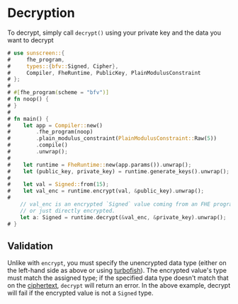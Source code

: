 # Decryption
To decrypt, simply call `decrypt()` using your private key and the data you want to decrypt

```rust
# use sunscreen::{
#     fhe_program,
#     types::{bfv::Signed, Cipher},
#     Compiler, FheRuntime, PublicKey, PlainModulusConstraint
# };
#
# #[fhe_program(scheme = "bfv")]
# fn noop() {
# }
#
# fn main() {
#    let app = Compiler::new()
#        .fhe_program(noop)
#        .plain_modulus_constraint(PlainModulusConstraint::Raw(5))
#        .compile()
#        .unwrap();
#
#    let runtime = FheRuntime::new(app.params()).unwrap();
#    let (public_key, private_key) = runtime.generate_keys().unwrap();
#
#    let val = Signed::from(15);
#    let val_enc = runtime.encrypt(val, &public_key).unwrap();
#
    // val_enc is an encrypted `Signed` value coming from an FHE program
    // or just directly encrypted.
    let a: Signed = runtime.decrypt(&val_enc, &private_key).unwrap();
# }
```

## Validation
Unlike with `encrypt`, you must specify the unencrypted data type (either on the left-hand side as above or using [turbofish](https://techblog.tonsser.com/posts/what-is-rusts-turbofish)). The encrypted value's type must match the assigned type; if the specified data type doesn't match that on the [ciphertext](./encryption.html#type-annotation), `decrypt` will return an error. In the above example, decrypt will fail if the encrypted value is not a `Signed` type.
